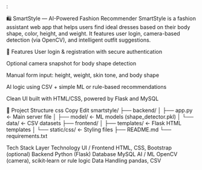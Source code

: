 :

🛍️ SmartStyle — AI-Powered Fashion Recommender
SmartStyle is a fashion assistant web app that helps users find ideal dresses based on their body shape, color, height, and weight. It features user login, camera-based detection (via OpenCV), and intelligent outfit suggestions.

🌟 Features
User login & registration with secure authentication

Optional camera snapshot for body shape detection

Manual form input: height, weight, skin tone, and body shape

AI logic using CSV + simple ML or rule-based recommendations

Clean UI built with HTML/CSS, powered by Flask and MySQL


📂 Project Structure
css
Copy
Edit
smartstyle/
├── backend/
│   ├── app.py                ← Main server file
│   ├── model/                ← ML models (shape_detector.pkl)
│   └── data/                 ← CSV datasets
├── frontend/
│   ├── templates/            ← Flask HTML templates
│   └── static/css/           ← Styling files
├── README.md
└── requirements.txt


 Tech Stack
Layer	Technology
UI / Frontend	HTML, CSS, Bootstrap (optional)
Backend	Python (Flask)
Database	MySQL
AI / ML	OpenCV (camera), scikit‑learn or rule logic
Data Handling	pandas, CSV
